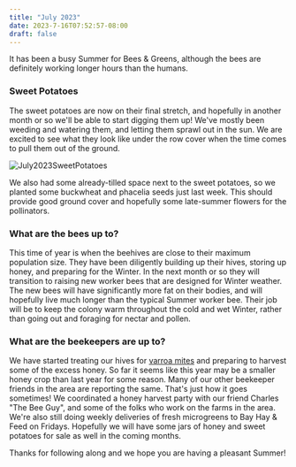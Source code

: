 ```yaml
---
title: "July 2023"
date: 2023-7-16T07:52:57-08:00
draft: false
---
```


It has been a busy Summer for Bees & Greens, although the bees are definitely working longer hours than the humans.

### Sweet Potatoes

The sweet potatoes are now on their final stretch, and hopefully in another month or so we'll be able to start digging them up! We've mostly been weeding and watering them, and letting them sprawl out in the sun. We are excited to see what they look like under the row cover when the time comes to pull them out of the ground.

![July2023SweetPotatoes](/images/archive/july2023SweetPotatoes.jpg)

We also had some already-tilled space next to the sweet potatoes, so we planted some buckwheat and phacelia seeds just last week. This should provide good ground cover and hopefully some late-summer flowers for the pollinators.

### What are the bees up to?

This time of year is when the beehives are close to their maximum population size. They have been diligently building up their hives, storing up honey, and preparing for the Winter. In the next month or so they will transition to raising new worker bees that are designed for Winter weather. The new bees will have significantly more fat on their bodies, and will hopefully live much longer than the typical Summer worker bee. Their job will be to keep the colony warm throughout the cold and wet Winter, rather than going out and foraging for nectar and pollen.

### What are the beekeepers are up to?

We have started treating our hives for [varroa mites](https://en.wikipedia.org/wiki/Varroa_destructor) and preparing to harvest some of the excess honey. So far it seems like this year may be a smaller honey crop than last year for some reason. Many of our other beekeeper friends in the area are reporting the same. That's just how it goes sometimes! We coordinated a honey harvest party with our friend Charles "The Bee Guy", and some of the folks who work on the farms in the area. We're also still doing weekly deliveries of fresh microgreens to Bay Hay & Feed on Fridays. Hopefully we will have some jars of honey and sweet potatoes for sale as well in the coming months.

Thanks for following along and we hope you are having a pleasant Summer!

